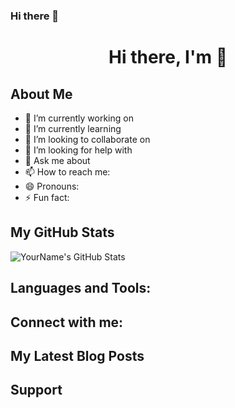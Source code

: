 ### Hi there 👋

<!-- This is an HTML comment in your markdown file -->

<h1 align="center">Hi there, I'm <Your Name> 👋</h1>

<h2>About Me</h2>
<ul>
  <li>🔭 I’m currently working on <Your Current Project or Job></li>
  <li>🌱 I’m currently learning <What You're Learning></li>
  <li>👯 I’m looking to collaborate on <Type of Projects></li>
  <li>🤔 I’m looking for help with <What You Need Help With></li>
  <li>💬 Ask me about <Topics You're Comfortable Discussing></li>
  <li>📫 How to reach me: <Your Email or Social Media Links></li>
  <li>😄 Pronouns: <Your Pronouns></li>
  <li>⚡ Fun fact: <Interesting Fact About You></li>
</ul>

<h2>My GitHub Stats</h2>
<p>
  <img src="https://github-readme-stats.vercel.app/api?username=yourusername&show_icons=true" alt="YourName's GitHub Stats" />
</p>

<h2>Languages and Tools:</h2>
<p>
  <!-- List of Languages and Tools You Use -->
</p>

<h2>Connect with me:</h2>
<p>
  <!-- Links to Your Social Media Profiles -->
</p>

<h2>My Latest Blog Posts</h2>
<!-- BLOG-POST-LIST:START -->
<!-- BLOG-POST-LIST:END -->

<h2>Support</h2>
<p>
  <!-- Optional: Ways to Support You or Your Projects -->
</p>

<!--
**ricardorompar/ricardorompar** is a ✨ _special_ ✨ repository because its `README.md` (this file) appears on your GitHub profile.

Here are some ideas to get you started:

- 🔭 I’m currently working on ...
- 🌱 I’m currently learning ...
- 👯 I’m looking to collaborate on ...
- 🤔 I’m looking for help with ...
- 💬 Ask me about ...
- 📫 How to reach me: ...
- 😄 Pronouns: ...
- ⚡ Fun fact: ...
-->
